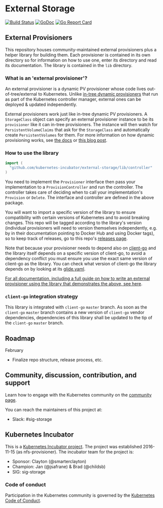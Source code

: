 # External Storage
[![Build Status](https://travis-ci.org/kubernetes-incubator/external-storage.svg?branch=master)](https://travis-ci.org/kubernetes-incubator/external-storage)
[![GoDoc](https://godoc.org/github.com/kubernetes-incubator/external-storage?status.svg)](https://godoc.org/github.com/kubernetes-incubator/external-storage)
[![Go Report Card](https://goreportcard.com/badge/github.com/kubernetes-incubator/external-storage)](https://goreportcard.com/report/github.com/kubernetes-incubator/external-storage)

## External Provisioners
This repository houses community-maintained external provisioners plus a helper library for building them. Each provisioner is contained in its own directory so for information on how to use one, enter its directory and read its documentation. The library is contained in the `lib` directory.

### What is an 'external provisioner'?
An external provisioner is a dynamic PV provisioner whose code lives out-of-tree/external to Kubernetes. Unlike [in-tree dynamic provisioners](https://kubernetes.io/docs/concepts/storage/storage-classes/#provisioner) that run as part of the Kubernetes controller manager, external ones can be deployed & updated independently.

External provisioners work just like in-tree dynamic PV provisioners. A `StorageClass` object can specify an external provisioner instance to be its `provisioner` like it can in-tree provisioners. The instance will then watch for `PersistentVolumeClaims` that ask for the `StorageClass` and automatically create `PersistentVolumes` for them. For more information on how dynamic provisioning works, see [the docs](http://kubernetes.io/docs/user-guide/persistent-volumes/) or [this blog post](http://blog.kubernetes.io/2016/10/dynamic-provisioning-and-storage-in-kubernetes.html).

### How to use the library
```go
import (
  "github.com/kubernetes-incubator/external-storage/lib/controller"
)
```
You need to implement the `Provisioner` interface then pass your implementation to a `ProvisionController` and run the controller. The controller takes care of deciding when to call your implementation's `Provision` or `Delete`. The interface and controller are defined in the above package.

You will want to import a specific version of the library to ensure compatibility with certain versions of Kubernetes and to avoid breaking changes. This repo will be tagged according to the library's version (individual provisioners will need to version themselves independently, e.g. by in their documentation pointing to Docker Hub and using Docker tags), so to keep track of releases, go to this repo's [releases page](https://github.com/kubernetes-incubator/external-storage/releases).

Note that because your provisioner needs to depend also on [client-go](https://github.com/kubernetes/client-go) and the library itself depends on a specific version of client-go, to avoid a dependency conflict you must ensure you use the exact same version of client-go as the library. You can check what version of client-go the library depends on by looking at its [glide.yaml](lib/glide.yaml).

[For all documentation, including a full guide on how to write an external provisioner using the library that demonstrates the above, see here](./docs).

### `client-go` integration strategy
This library is integrated with `client-go` `master` branch. As soon as the `client-go` `master` branch contains a new version of `client-go` vendor dependencies, dependencies of this library shall be updated to the tip of the `client-go` `master` branch.

## Roadmap

February
* Finalize repo structure, release process, etc.

## Community, discussion, contribution, and support

Learn how to engage with the Kubernetes community on the [community page](http://kubernetes.io/community/).

You can reach the maintainers of this project at:

- Slack: #sig-storage

## Kubernetes Incubator

This is a [Kubernetes Incubator project](https://github.com/kubernetes/community/blob/master/incubator.md). The project was established 2016-11-15 (as nfs-provisioner). The incubator team for the project is:

- Sponsor: Clayton (@smarterclayton)
- Champion: Jan (@jsafrane) & Brad (@childsb)
- SIG: sig-storage

### Code of conduct

Participation in the Kubernetes community is governed by the [Kubernetes Code of Conduct](code-of-conduct.md).
